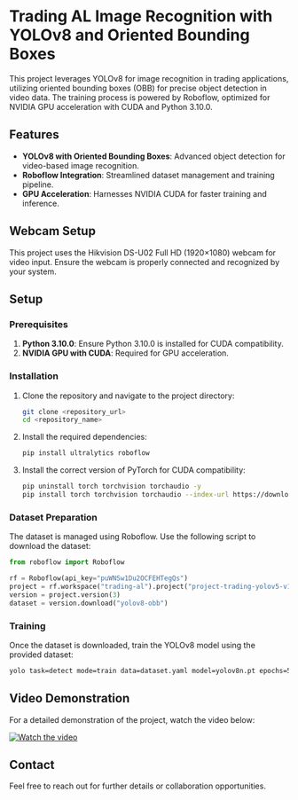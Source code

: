 # Trading AL Image Recognition with YOLOv8 and Oriented Bounding Boxes  

This project leverages YOLOv8 for image recognition in trading applications, utilizing oriented bounding boxes (OBB) for precise object detection in video data. The training process is powered by Roboflow, optimized for NVIDIA GPU acceleration with CUDA and Python 3.10.0.  

## Features  
- **YOLOv8 with Oriented Bounding Boxes**: Advanced object detection for video-based image recognition.  
- **Roboflow Integration**: Streamlined dataset management and training pipeline.  
- **GPU Acceleration**: Harnesses NVIDIA CUDA for faster training and inference.  

## Webcam Setup  
This project uses the Hikvision DS-U02 Full HD (1920×1080) webcam for video input. Ensure the webcam is properly connected and recognized by your system.  

## Setup  

### Prerequisites  
1. **Python 3.10.0**: Ensure Python 3.10.0 is installed for CUDA compatibility.  
2. **NVIDIA GPU with CUDA**: Required for GPU acceleration.  

### Installation  
1. Clone the repository and navigate to the project directory:  
    ```bash  
    git clone <repository_url>  
    cd <repository_name>  
    ```  
2. Install the required dependencies:  
    ```bash  
    pip install ultralytics roboflow  
    ```  
3. Install the correct version of PyTorch for CUDA compatibility:  
    ```bash  
    pip uninstall torch torchvision torchaudio -y  
    pip install torch torchvision torchaudio --index-url https://download.pytorch.org/whl/cu118  
    ```  

### Dataset Preparation  
The dataset is managed using Roboflow. Use the following script to download the dataset:  
```python  
from roboflow import Roboflow  

rf = Roboflow(api_key="puWNSw1Du2OCFEHTegQs")  
project = rf.workspace("trading-al").project("project-trading-yolov5-v1")  
version = project.version(3)  
dataset = version.download("yolov8-obb")  
```  

### Training  
Once the dataset is downloaded, train the YOLOv8 model using the provided dataset:  
```bash  
yolo task=detect mode=train data=dataset.yaml model=yolov8n.pt epochs=50 imgsz=640  
```  

## Video Demonstration  
For a detailed demonstration of the project, watch the video below:  

[![Watch the video](https://img.youtube.com/vi/djSFUutVCRk/maxresdefault.jpg)](https://youtu.be/djSFUutVCRk)  

## Contact  
Feel free to reach out for further details or collaboration opportunities.  
